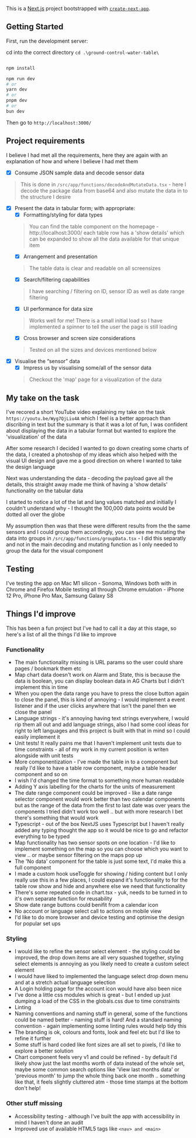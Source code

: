This is a [Next.js](https://nextjs.org/) project bootstrapped with [`create-next-app`](https://github.com/vercel/next.js/tree/canary/packages/create-next-app).

## Getting Started

First, run the development server:

cd into the correct directory
`cd .\ground-control-water-table\`

```bash

npm install

npm run dev
# or
yarn dev
# or
pnpm dev
# or
bun dev
```

Then go to `http://localhost:3000/`


## Project requirements
I believe I had met all the requirements, here they are again with an explanation of how and where I believe I had met them

- [x] Consume JSON sample data and decode sensor data
> This is done in `/src/app/functions/decodeAndMutateData.tsx` - here I decode the package data from base64 and also mutate the data in to the structure I desire
- [x] Present the data in tabular form; with appropriate:
     - [x] Formatting/styling for data types
     > You can find the table component on the homepage - http://localhost:3000/ each table row has a 'show details' which can be expanded to show all the data available for that unique item
     - [x] Arrangement and presentation
     > The table data is clear and readable on all screensizes
     - [x] Search/filtering capabilities
     > I have searching / filtering on ID, sensor ID as well as date range filtering
     - [x] UI performance for data size
     > Works well for me! There is a small initial load so I have implemented a spinner to tell the user the page is still loading
     - [x] Cross browser and screen size considerations
     > Tested on all the sizes and devices mentioned below
- [x] Visualise the “sensor” data
     - [x] Impress us by visualising some/all of the sensor data
     > Checkout the 'map' page for a visualization of the data

## My take on the task
I've recored a short YouTube video explaining my take on the task `https://youtu.be/Wyg7QjLiu4A` which I feel is a better approach than discribing in text but the summary is that it was a lot of fun, I was confident about displaying the data in a tabular format but wanted to explore the 'visualization' of the data

After some research I decided I wanted to go down creating some charts of the data, I created a photoshop of my ideas which also helped with the visual UI design and gave me a good direction on where I wanted to take the design language

Next was understanding the data - decoding the payload gave all the details, this straight away made me think of having a 'show details' functionality on the tabular data

I started to notice a lot of the lat and lang values matched and initially I couldn't understand why - I thought the 100,000 data points would be dotted all over the globe

My assumption then was that these were different results from the the same sensors and I could group them accordingly, you can see me mutating the data into groups in `/src/app/functions/groupData.tsx` - I did this separatly and not in the main decoding and mutating function as I only needed to group the data for the visual component

## Testing
I've testing the app on Mac M1 silicon - Sonoma, Windows both with in Chrome and Firefox
Mobile testing all through Chrome emulation - iPhone 12 Pro, iPhone Pro Max, Samsung Galaxy S8

## Things I'd improve
This has been a fun project but I've had to call it a day at this stage, so here's a list of all the things I'd like to improve

### Functionality
- The main functionality missing is URL params so the user could share pages / bookmark them etc
- Map chart data doesn't work on Alarm and State, this is because the data is boolean, you can display boolean data in AG Charts but I didn't implement this in time
- When you open the data range you have to press the close button again to close the panel, this is kind of annoying - I would implement a event listener and if the user clicks anywhere that isn't the panel then we close the panel
- Language strings - it's annoying having text strings everywhere, I would rip them all out and add language strings, also I had some cool ideas for right to left languages and this project is built with that in mind so I could easily implement it
- Unit tests! It really pains me that I haven't implement unit tests due to time constraints - all of my work in my current position is writen alongside with unit tests
- More componentization - I've made the table in to a component but really I'd like to have a table row component, maybe a table header component and so on
- I wish I'd changed the time format to something more human readable
- Adding Y axis labelling for the charts for the units of measurement
- The date range component could be improved - like a date range selector component would work better than two calendar components but as the range of the data from the first to last date was over years the components I tried didn't work too well .. but with more research I bet there's something that would work
- Typescript - out of the box NextJS uses Typescript but I haven't really added any typing thought the app so it would be nice to go and refactor everything to be typed
- Map functionality has two sensor spots on one location - I'd like to implement something on the map so you can choose which you want to view .. or maybe sensor filtering on the maps pop up
- The 'No data' component for the table is just some text, I'd make this a full component
- I made a custom hook useToggle for showing / hiding content but I only really use this in a few places, I could expand it's functionality to for the table row show and hide and anywhere else we need that functionality
- There's some repeated code in chart.tsx - yuk, needs to be turned in to it's own separate function for reusability
- Show date range buttons could benifit from a calendar icon
- No account or language select call to actions on mobile view
- I'd like to do more browser and device testing and optimise the design for popular set ups


### Styling
- I would like to refine the sensor select element - the styling could be improved, the drop down items are all very squashed together, styling select elements is annoying as you likely need to create a custom select element
- I would have liked to implemented the language select drop down menu and at a stretch actual language selection
- A Login holding page for the account icon would have also been nice
- I've done a little css modules which is great - but I ended up just dumping a load of the CSS in the globals.css due to time constraints
- Linting
- Naming conventions and naming stuff in general, some of the functions could be named better - naming stuff is hard! And a standard naming convention - again implementing some linting rules would help tidy this
- The branding is ok, colours and fonts, look and feel etc but I'd like to refine it further
- Some stuff is hard coded like font sizes are all set to pixels, I'd like to explore a better solution
- Chart component feels very v1 and could be refined - by default I'd likely show just the last months worth of data instead of the whole set, maybe some common search options like 'View last months data' or 'previous month' to jump the whole thing back one month .. something like that, it feels slightly cluttered atm - those time stamps at the bottom don't help!

### Other stuff missing
- Accessibility testing - although I've built the app with accessibility in mind I haven't done an audit
- Improved use of available HTML5 tags like `<nav> and <main>`